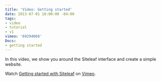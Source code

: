 ```yaml
---
title: 'Video: Getting started'
date: 2013-07-01 18:00:00 -04:00
tags:
- video
- tutorial
- v1
vimeo: '69294068'
Docs:
- getting started
---
```


In this video, we show you around the Siteleaf interface and create a simple website.

Watch <a href="http://vimeo.com/69294068">Getting started with Siteleaf</a> on <a href="http://vimeo.com">Vimeo</a>.
